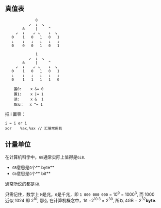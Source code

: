 ## 真值表
```
              0                                              
           ↙  ↓  ↘
        &     |     ^
     ↙  ↓    ↙ ↘    ↓  ↘
   0    1   0   1   0   1
   ↓    ↓   ↓   ↓   ↓   ↓
   0    0   0   1   0   1

              1                                              
           ↙  ↓  ↘
        &     |     ^
     ↙  ↓    ↙ ↘    ↓  ↘
   0    1   0   1   0   1
   ↓    ↓   ↓   ↓   ↓   ↓
   0    1   1   1   1   0

    置0:    x &= 0
    置1:    x |= 1
    读:     x &  1
    取反:   x ^= 1

```
把 i 置零：

```
i = i or i
xor    %ax,%ax // 汇编常用到
```

## 计量单位

在计算机科学中，`GB`通常实际上值得是`GiB`.

- `GB`意思是`G`个** byte**
- `Gb`意思是`G`个** bit**

通常所说的都是`GB`.

只需记住，数学上 `M`是兆，`G`是千兆，即 `1 000 000 000` = 10<sup>9</sup> = 1000<sup>3</sup>,  而 1000 近似 1024 即 2<sup>10</sup>, 那么 在计算机概念中，1`G` =2<sup>10·3</sup> = 2<sup>30</sup>, 所以 4GB = 2<sup>32</sup>**byte**.